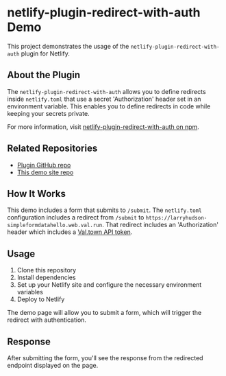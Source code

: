 # netlify-plugin-redirect-with-auth Demo

This project demonstrates the usage of the `netlify-plugin-redirect-with-auth` plugin for Netlify.

## About the Plugin

The `netlify-plugin-redirect-with-auth` allows you to define redirects inside `netlify.toml` that use a secret 'Authorization' header set in an environment variable. This enables you to define redirects in code while keeping your secrets private.

For more information, visit [netlify-plugin-redirect-with-auth on npm](https://npmjs.com/package/netlify-plugin-redirect-with-auth).

## Related Repositories

- [Plugin GitHub repo](https://github.com/larryhudson/netlify-plugin-redirect-with-auth)
- [This demo site repo](https://github.com/larryhudson/vite-testing-netlify-plugin)

## How It Works

This demo includes a form that submits to `/submit`. The `netlify.toml` configuration includes a redirect from `/submit` to `https://larryhudson-simpleformdatahello.web.val.run`. That redirect includes an 'Authorization' header which includes a [Val.town API token](https://docs.val.town/api/authentication/).

## Usage

1. Clone this repository
2. Install dependencies
3. Set up your Netlify site and configure the necessary environment variables
4. Deploy to Netlify

The demo page will allow you to submit a form, which will trigger the redirect with authentication.

## Response

After submitting the form, you'll see the response from the redirected endpoint displayed on the page.
